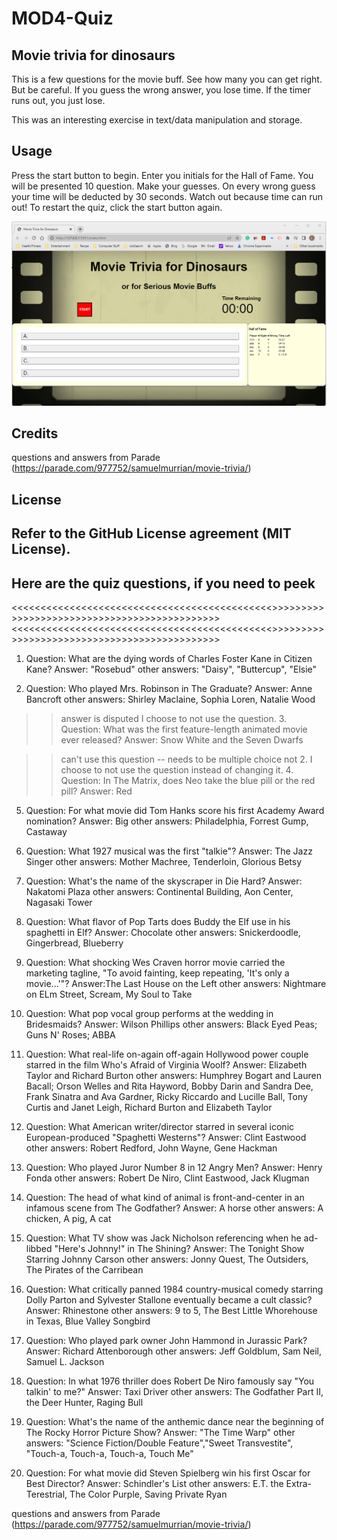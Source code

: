 # MOD4-Quiz

## Movie trivia for dinosaurs

This is a few questions for the movie buff. See how many you can get right. But be careful. If you guess the wrong answer, you lose time. If the timer runs out, you just lose.

This was an interesting exercise in text/data manipulation and storage. 

## Usage

Press the start button to begin. Enter you initials for the Hall of Fame. You will be presented 10 question. Make your guesses. On every wrong guess your time will be deducted by 30 seconds. Watch out because time can run out!
To restart the quiz, click the start button again.


![Quiz Screenshot](READMEimages\Mod4-Quiz-Screenshot2.png)


## Credits

questions and answers from Parade (https://parade.com/977752/samuelmurrian/movie-trivia/)   


## License


Refer to the GitHub License agreement (MIT License).
---

## Here are the quiz questions, if you need to peek



<<<<<<<<<<<<<<<<<<<<<<<<<<<<<<<<<<<<<<<<<<<<<>>>>>>>>>>>>>>>>>>>>>>>>>>>>>>>>>>>>>>>>>>>>>
<<<<<<<<<<<<<<<<<<<<<<<<<<<<<<<<<<<<<<<<<<<<<>>>>>>>>>>>>>>>>>>>>>>>>>>>>>>>>>>>>>>>>>>>>>
   1. Question: What are the dying words of Charles Foster Kane in Citizen Kane?
Answer: "Rosebud"
other answers: "Daisy", "Buttercup", "Elsie"

2. Question: Who played Mrs. Robinson in The Graduate?
Answer: Anne Bancroft
other answers: Shirley Maclaine, Sophia Loren, Natalie Wood

>> answer is disputed
>> I choose to not use the question.
>>3. Question: What was the first feature-length animated movie ever released?
>>Answer: Snow White and the Seven Dwarfs


>> can't use this question -- needs to be multiple choice not 2.
>> I choose to not use the question instead of changing it.
>>4. Question: In The Matrix, does Neo take the blue pill or the red pill?
>>Answer: Red

5. Question: For what movie did Tom Hanks score his first Academy Award nomination?
Answer: Big 
other answers: Philadelphia, Forrest Gump, Castaway

6. Question: What 1927 musical was the first "talkie"?
Answer: The Jazz Singer 
other answers: Mother Machree, Tenderloin, Glorious Betsy

7. Question: What's the name of the skyscraper in Die Hard?
Answer: Nakatomi Plaza
other answers: Continental Building, Aon Center, Nagasaki Tower

8. Question: What flavor of Pop Tarts does Buddy the Elf use in his spaghetti in Elf? 
Answer: Chocolate
other answers: Snickerdoodle, Gingerbread, Blueberry

9. Question: What shocking Wes Craven horror movie carried the marketing tagline, "To avoid fainting, keep repeating, 'It's only a movie...'"?
Answer:The Last House on the Left 
other answers: Nightmare on ELm Street, Scream, My Soul to Take

10. Question: What pop vocal group performs at the wedding in Bridesmaids?
Answer: Wilson Phillips
other answers: Black Eyed Peas; Guns N' Roses; ABBA

11. Question: What real-life on-again off-again Hollywood power couple starred in the film Who's Afraid of Virginia Woolf?
Answer: Elizabeth Taylor and Richard Burton
other answers: Humphrey Bogart and Lauren Bacall; Orson Welles and Rita Hayword, Bobby Darin and Sandra Dee, Frank Sinatra and Ava Gardner, Ricky Riccardo and Lucille Ball, Tony Curtis and Janet Leigh, Richard Burton and Elizabeth Taylor

12. Question: What American writer/director starred in several iconic European-produced "Spaghetti Westerns"?
Answer: Clint Eastwood
other answers: Robert Redford, John Wayne, Gene Hackman

13. Question: Who played Juror Number 8 in 12 Angry Men?
Answer: Henry Fonda
other answers: Robert De Niro, Clint Eastwood, Jack Klugman

14. Question: The head of what kind of animal is front-and-center in an infamous scene from The Godfather?
Answer: A horse
other answers: A chicken, A pig, A cat

15. Question: What TV show was Jack Nicholson referencing when he ad-libbed "Here's Johnny!" in The Shining?
Answer: The Tonight Show Starring Johnny Carson 
other answers: Jonny Quest, The Outsiders, The Pirates of the Carribean

16. Question: What critically panned 1984 country-musical comedy starring Dolly Parton and Sylvester Stallone eventually became a cult classic?
Answer: Rhinestone 
other answers: 9 to 5, The Best Little Whorehouse in Texas, Blue Valley Songbird

17. Question: Who played park owner John Hammond in Jurassic Park?
Answer: Richard Attenborough
other answers: Jeff Goldblum, Sam Neil, Samuel L. Jackson

18. Question: In what 1976 thriller does Robert De Niro famously say "You talkin' to me?"
Answer: Taxi Driver 
other answers: The Godfather Part II, the Deer Hunter, Raging Bull

19. Question: What's the name of the anthemic dance near the beginning of The Rocky Horror Picture Show?
Answer: "The Time Warp"
other answers: "Science Fiction/Double Feature","Sweet Transvestite",	"Touch-a, Touch-a, Touch-a, Touch Me"

20. Question: For what movie did Steven Spielberg win his first Oscar for Best Director?
Answer: Schindler's List 
other answers: E.T. the Extra-Terestrial, The Color Purple, Saving Private Ryan
   
questions and answers from Parade (https://parade.com/977752/samuelmurrian/movie-trivia/)   

